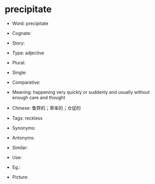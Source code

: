 # precipitate

- Word: precipitate
- Cognate: 
- Story: 

- Type: adjective
- Plural: 
- Single: 
- Comparative: 
- Meaning: happening very quickly or suddenly and usually without enough care and thought
- Chinese: 鲁莽的；草率的；仓促的
- Tags: reckless
- Synonyms: 
- Antonyms: 
- Similar: 
- Use: 
- Eg.: 
- Picture: 

